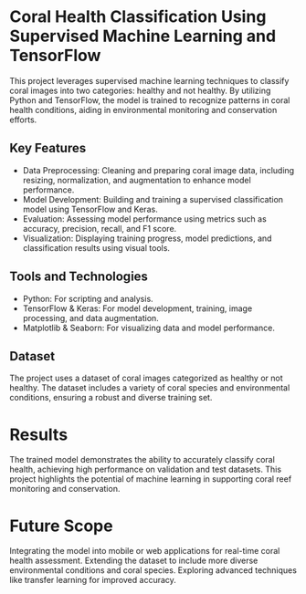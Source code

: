# Coral Health Classification Using Supervised Machine Learning and TensorFlow
This project leverages supervised machine learning techniques to classify coral images into two categories: healthy and not healthy. By utilizing Python and TensorFlow, the model is trained to recognize patterns in coral health conditions, aiding in environmental monitoring and conservation efforts.

## Key Features
* Data Preprocessing: Cleaning and preparing coral image data, including resizing, normalization, and augmentation to enhance model performance.
* Model Development: Building and training a supervised classification model using TensorFlow and Keras.
* Evaluation: Assessing model performance using metrics such as accuracy, precision, recall, and F1 score.
* Visualization: Displaying training progress, model predictions, and classification results using visual tools.
## Tools and Technologies
* Python: For scripting and analysis.
* TensorFlow & Keras: For model development, training, image processing, and data augmentation.
* Matplotlib & Seaborn: For visualizing data and model performance.
## Dataset
The project uses a dataset of coral images categorized as healthy or not healthy. The dataset includes a variety of coral species and environmental conditions, ensuring a robust and diverse training set.

# Results
The trained model demonstrates the ability to accurately classify coral health, achieving high performance on validation and test datasets. This project highlights the potential of machine learning in supporting coral reef monitoring and conservation.

# Future Scope
Integrating the model into mobile or web applications for real-time coral health assessment.
Extending the dataset to include more diverse environmental conditions and coral species.
Exploring advanced techniques like transfer learning for improved accuracy.

